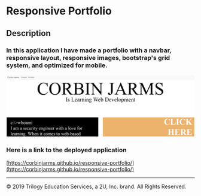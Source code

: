 # Responsive Portfolio
## Description
### In this application I have made a portfolio with a navbar, responsive layout, responsive images, bootstrap's grid system, and optimized for mobile. 
![Application landing page](./Assets/Images/Screenshot.PNG)
### Here is a link to the deployed application
[https://corbinjarms.github.io/responsive-portfolio/](https://corbinjarms.github.io/responsive-portfolio/)
- - -
© 2019 Trilogy Education Services, a 2U, Inc. brand. All Rights Reserved.